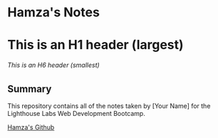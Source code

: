 # Hamza's Notes

# This is an H1 header (largest)
###### This is an H6 header (smallest)

## Summary 

This repository contains all of the notes taken by [Your Name] for the Lighthouse Labs Web Development Bootcamp.

[Hamza's Github](https://github.com/ghelle2h)
